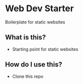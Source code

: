 # Web Dev Starter
Boilerplate for static websites

## What is this?
* Starting point for static websites
## How do I use this?
* Clone this repo